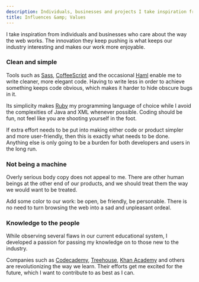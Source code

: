 ```yaml
---
description: Individuals, businesses and projects I take inspiration from.
title: Influences &amp; Values
---
```


I take inspiration from individuals and businesses who care about the way the
web works. The innovation they keep pushing is what keeps our industry
interesting and makes our work more enjoyable.


### Clean and simple

Tools such as [Sass](http://sass-lang.com/),
[CoffeeScript](http://coffeescript.org/) and the occasional
[Haml](http://haml.info/) enable me to write cleaner, more elegant code. Having
to write less in order to achieve something keeps code obvious, which makes it
harder to hide obscure bugs in it.

Its simplicity makes [Ruby](http://ruby-lang.org/) my programming language of
choice while I avoid the complexities of Java and XML whenever possible. Coding
should be fun, not feel like you are shooting yourself in the foot.

If extra effort needs to be put into making either code or product simpler and
more user-friendly, then this is exactly what needs to be done. Anything else is
only going to be a burden for both developers and users in the long run.


### Not being a machine

Overly serious body copy does not appeal to me. There are other human beings at
the other end of our products, and we should treat them the way we would want to
be treated.

Add some color to our work: be open, be friendly, be personable. There is no
need to turn browsing the web into a sad and unpleasant ordeal.


### Knowledge to the people

While observing several flaws in our current educational system, I developed a
passion for passing my knowledge on to those new to the industry.

Companies such as [Codecademy](http://codecademy.com/),
[Treehouse](http://referrals.trhou.se/dhabersack),
[Khan Academy](http://www.khanacademy.org/) and others are revolutionizing the
way we learn. Their efforts get me excited for the future, which I want to
contribute to as best as I can.
